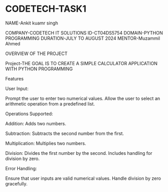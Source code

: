 # CODETECH-TASK1
NAME-Ankit kuamr singh

COMPANY-CODETECH IT SOLUTIONS
ID-CT04DS5754
DOMAIN-PYTHON PROGRAMMING
DURATION-JULY TO AUGUST 2024
MENTOR-Muzammil Ahmed

OVERVIEW OF THE PROJECT

Project-THE GOAL IS TO CREATE A SIMPLE CALCULATOR APPLICATION WITH PYTHON PROGRAMMING

Features

User Input:

Prompt the user to enter two numerical values.
Allow the user to select an arithmetic operation from a predefined list.

Operations Supported:

Addition: Adds two numbers.

Subtraction: Subtracts the second number from the first.

Multiplication: Multiplies two numbers.

Division: Divides the first number by the second. Includes handling for division by zero.

Error Handling:

Ensure that user inputs are valid numerical values.
Handle division by zero gracefully.
